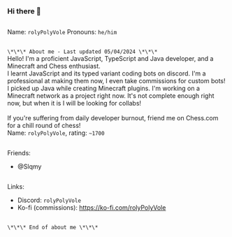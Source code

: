### Hi there 👋
##
Name: `rolyPolyVole`
Pronouns: `he/him`
##
`\*\*\* About me - Last updated 05/04/2024 \*\*\*`  <br>
Hello! I'm a proficient JavaScript, TypeScript and Java developer, and a Minecraft and Chess enthusiast.  <br>
I learnt JavaScript and its typed variant coding bots on discord. I'm a professional at making them now, I even take commissions for custom bots!  <br>
I picked up Java while creating Minecraft plugins. I'm working on a Minecraft network as a project right now. It's not complete enough right now, but when it is I will be looking for collabs!  <br>
  <br>
If you're suffering from daily developer burnout, friend me on Chess.com for a chill round of chess!  <br>
Name: `rolyPolyVole`, rating: `~1700`
##
Friends:
- @Slqmy
##
Links:
- Discord: `rolyPolyVole`
- Ko-fi (commissions): https://ko-fi.com/rolyPolyVole
##
`\*\*\* End of about me \*\*\*`
